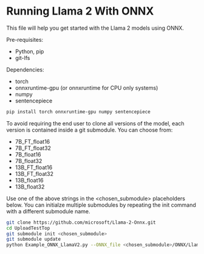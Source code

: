 # **Running Llama 2 With ONNX**

This file will help you get started with the Llama 2 models using ONNX.

Pre-requisites:
* Python, pip
* git-lfs

Dependencies:
* torch
* onnxruntime-gpu (or onnxruntime for CPU only systems)
* numpy
* sentencepiece

``` bash
pip install torch onnxruntime-gpu numpy sentencepiece
```

To avoid requiring the end user to clone all versions of the model, each version is contained inside a git submodule. 
You can choose from: 
* 7B_FT_float16
* 7B_FT_float32
* 7B_float16
* 7B_float32
* 13B_FT_float16
* 13B_FT_float32
* 13B_float16
* 13B_float32

Use one of the above strings in the <chosen_submodule> placeholders below. You can initialze multiple submodules by repeating the init command with a different submodule name. 

``` bash
git clone https://github.com/microsoft/Llama-2-Onnx.git
cd UploadTestTop
git submodule init <chosen_submodule> 
git submodule update
python Example_ONNX_LlamaV2.py --ONNX_file <chosen_submodule>/ONNX/LlamaV2_<chosen_submodule>.onnx --embedding_file <chosen_submodule>/embeddings.pth --TokenizerPath tokenizer.model --prompt "What is the lightest element?"
```
